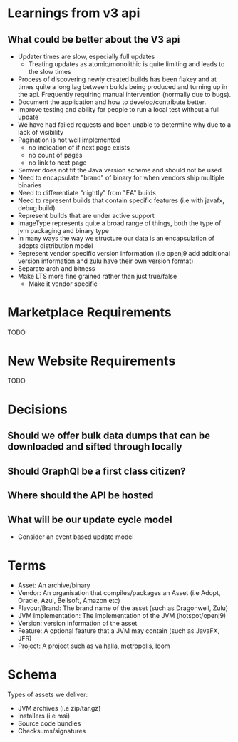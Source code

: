 
# Learnings from v3 api

## What could be better about the V3 api
- Updater times are slow, especially full updates
  - Treating updates as atomic/monolithic is quite limiting and leads to the slow times
- Process of discovering newly created builds has been flakey and at times quite a long lag between
  builds being produced and turning up in the api. Frequently requiring manual intervention (normally
  due to bugs).
- Document the application and how to develop/contribute better.
- Improve testing and ability for people to run a local test without a full update
- We have had failed requests and been unable to determine why due to a lack of visibility
- Pagination is not well implemented
    - no indication of if next page exists
    - no count of pages
    - no link to next page
- Semver does not fit the Java version scheme and should not be used
- Need to encapsulate "brand" of binary for when vendors ship multiple binaries
- Need to differentiate "nightly" from "EA" builds
- Need to represent builds that contain specific features (i.e with javafx, debug build)
- Represent builds that are under active support
- ImageType represents quite a broad range of things, both the type of jvm packaging and binary type
- In many ways the way we structure our data is an encapsulation of adopts distribution model
- Represent vendor specific version information (i.e openj9 add additional version information and zulu have
  their own version format)
- Separate arch and bitness
- Make LTS more fine grained rather than just true/false
  - Make it vendor specific

# Marketplace Requirements

TODO

# New Website Requirements

TODO

# Decisions
## Should we offer bulk data dumps that can be downloaded and sifted through locally
## Should GraphQl be a first class citizen?
## Where should the API be hosted
## What will be our update cycle model
- Consider an event based update model

# Terms
- Asset: An archive/binary
- Vendor: An organisation that compiles/packages an Asset (i.e Adopt, Oracle, Azul, Bellsoft, Amazon etc)
- Flavour/Brand: The brand name of the asset (such as Dragonwell, Zulu) 
- JVM Implementation: The implementation of the JVM (hotspot/openj9)
- Version: version information of the asset
- Feature: A optional feature that a JVM may contain (such as JavaFX, JFR)
- Project: A project such as valhalla, metropolis, loom

# Schema

Types of assets we deliver:
- JVM archives (i.e zip/tar.gz)
- Installers (i.e msi)
- Source code bundles
- Checksums/signatures

